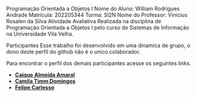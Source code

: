 Programação Orientada a Objetos I
Nome do Aluno: William Rodrigues Andrade
Matrícula: 202205344
Turma: SI2N
Nome do Professor: Vinicius Rosalen da Silva
Atividade Avaliativa Realizada na disciplina de Programação Orientada a Objetos I pelo curso de Sistemas de Informação na Universidade Vila Velha.

Participantes
Esse trabalho foi desenvolvido em uma dinamica de grupo, o dono deste perfil do github não é o unico colaborador.

Para encontrar o perfil dos demais participantes acesse os seguintes links.

* **[Caique Almeida Amaral](https://github.com/caiquealmr)**
* **[Camila Timm Domingos](https://github.com/CamisTD04)**
* **[Felipe Carlesso](https://github.com/FelipeCarlesso)**
